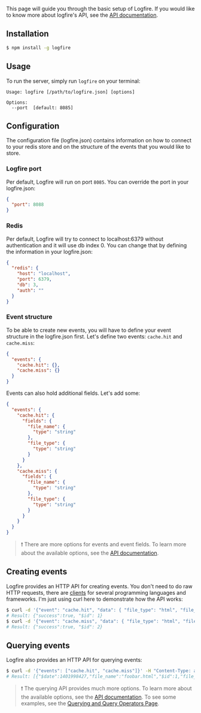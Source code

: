 This page will guide you through the basic setup of Logfire. If you would like to know more about logfire's API, see the [API documentation](api.md).

## Installation

```bash
$ npm install -g logfire
```

## Usage

To run the server, simply run `logfire` on your terminal:

```
Usage: logfire [/path/to/logfire.json] [options]

Options:
  --port  [default: 8085]
```

## Configuration

The configuration file (logfire.json) contains information on how to connect to your redis store and on the structure of the events that you would like to store.

### Logfire port

Per default, Logfire will run on port `8085`. You can override the port in your logfire.json:

```json
{
  "port": 8088
}
```

### Redis

Per default, Logfire will try to connect to localhost:6379 without authentication and it will use db index 0. You can change that by defining the information in your logfire.json:

```json
{
  "redis": {
    "host": "localhost",
    "port": 6379,
    "db": 3,
    "auth": ""
  }
}
```

### Event structure

To be able to create new events, you will have to define your event structure in the logfire.json first. Let's define two events: `cache.hit` and `cache.miss`:

```json
{
  "events": {
    "cache.hit": {},
    "cache.miss": {}
  }
}
```

Events can also hold additional fields. Let's add some:

```json
{
  "events": {
    "cache.hit": {
      "fields": {
        "file_name": {
          "type": "string"
        },
        "file_type": {
          "type": "string"
        }
      }
    },
    "cache.miss": {
      "fields": {
        "file_name": {
          "type": "string"
        },
        "file_type": {
          "type": "string"
        }
      }
    }
  }
}
```

> :exclamation: There are more options for events and event fields. To learn more about the available options, see the [API documentation](api.md).

## Creating events

Logfire provides an HTTP API for creating events. You don't need to do raw HTTP requests, there are [clients](clients.md) for several programming languages and frameworks. I'm just using curl here to demonstrate how the API works:

```bash
$ curl -d '{"event": "cache.hit", "data": { "file_type": "html", "file_name": "foobar.html" }}' -H "Content-Type: application/json" http://localhost:8085/events
# Result: {"success":true, "$id": 1}
$ curl -d '{"event": "cache.miss", "data": { "file_type": "html", "file_name": "foobar.html" }}' -H "Content-Type: application/json" http://localhost:8085/events
# Result: {"success":true, "$id": 2}
```

## Querying events

Logfire also provides an HTTP API for querying events:

```bash
$ curl -d '{"events": ["cache.hit", "cache.miss"]}' -H "Content-Type: application/json" http://localhost:8085/query
# Result: [{"$date":1401998427,"file_name":"foobar.html","$id":1,"file_type":"html"},{"$date":1401998444,"file_name":"foobar.html","$id":2,"file_type":"html"}]
```

> :exclamation: The querying API provides much more options. To learn more about the available options, see the [API documentation](api.md). To see some examples, see the [Querying and Query Operators Page](querying.md).
